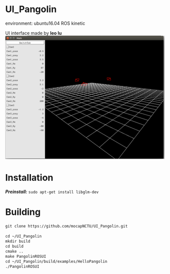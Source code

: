 # UI_Pangolin

environment:
ubuntu16.04 ROS kinetic 

UI interface made by **leo lu**
![waka-UI](https://github.com/mocapNCTU/UI_Pangolin/blob/master/external/waka-UI.png)

Installation 
========
***Preinstall:***
`sudo apt-get install libglm-dev`

Building
========

```bash=
git clone https://github.com/mocapNCTU/UI_Pangolin.git

cd ~/UI_Pangolin 
mkdir build 
cd build 
cmake ..
make PangolinROSUI 
cd ~/UI_Pangolin/build/examples/HelloPangolin 
./PangolinROSUI 
```
